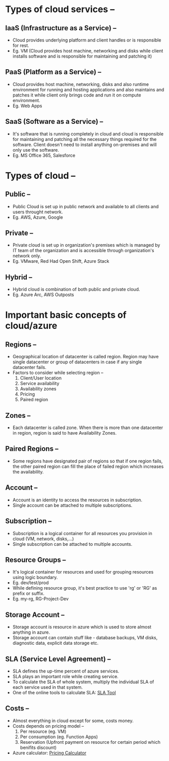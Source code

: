 # Types of cloud services –

## IaaS (Infrastructure as a Service) –

- Cloud provides underlying platform and client handles or is responsible for rest.
- Eg. VM (Cloud provides host machine, networking and disks while client installs software and is responsible for maintaining and patching it)

## PaaS (Platform as a Service) –

- Cloud provides host machine, networking, disks and also runtime environment for running and hosting applications and also maintains and patches it while client only brings code and run it on compute environment.
- Eg. Web Apps

## SaaS (Software as a Service) –

- It's software that is running completely in cloud and cloud is responsible for maintaining and patching all the necessary things required for the software. Client doesn't need to install anything on-premises and will only use the software.
- Eg. MS Office 365, Salesforce

# Types of cloud –

## Public –

- Public Cloud is set up in public network and available to all clients and users throught network.
- Eg. AWS, Azure, Google

## Private –

- Private cloud is set up in organization's premises which is managed by IT team of the organization and is accessible through organization's network only.
- Eg. VMware, Red Had Open Shift, Azure Stack

## Hybrid –

- Hybrid cloud is combination of both public and private cloud.
- Eg. Azure Arc, AWS Outposts

# Important basic concepts of cloud/azure

## Regions –

- Geographical location of datacenter is called region. Region may have single datacenter or group of datacenters in case if any single datacenter fails.
- Factors to consider while selecting region –
  1. Client/User location
  2. Service availability
  3. Availability zones
  4. Pricing
  5. Paired region

## Zones –

- Each datacenter is called zone. When there is more than one datacenter in region, region is said to have Availability Zones.

## Paired Regions –

- Some regions have designated pair of regions so that if one region fails, the other paired region can fill the place of failed region which increases the availability.

## Account –

- Account is an identity to access the resources in subscription.
- Single account can be attached to multiple subscriptions.

## Subscription –

- Subscription is a logical container for all resources you provision in cloud (VM, network, disks,...)
- Single subscription can be attached to multiple accounts.

## Resource Groups –

- It's logical container for resources and used for grouping resources using logic boundary.
- Eg. dev/test/prod
- While defining resource group, it's best practice to use 'rg' or 'RG' as prefix or suffix.
- Eg. my-rg, RG-Project-Dev

## Storage Account –

- Storage account is resource in azure which is used to store almost anything in azure.
- Storage account can contain stuff like - database backups, VM disks, diagnostic data, explicit data storage etc.

## SLA (Service Level Agreement) –

- SLA defines the up-time percent of azure services.
- SLA plays an important role while creating service.
- To calculate the SLA of whole system, multiply the individual SLA of each service used in that system.
- One of the online tools to calculate SLA: [SLA Tool](https://uptime.is/)

## Costs –

- Almost everything in cloud except for some, costs money.
- Costs depends on pricing model –
  1. Per resource (eg. VM)
  2. Per consumption (eg. Function Apps)
  3. Reservation (Upfront payment on resource for certain period which benifits discount)
- Azure calculator: [Pricing Calculator](https://azure.microsoft.com/en-us/pricing/calculator/)
